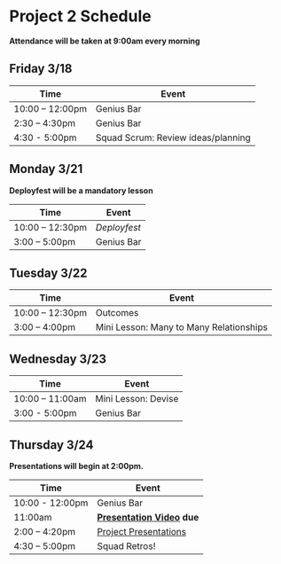 # Project 2 Schedule

**Attendance will be taken at 9:00am every morning**

## Friday 3/18

| Time | Event |
|------|-------|
|10:00 – 12:00pm | Genius Bar |
|2:30 – 4:30pm | Genius Bar |
|4:30 - 5:00pm | Squad Scrum: Review ideas/planning |

## Monday 3/21

**Deployfest will be a mandatory lesson**

| Time | Event |
|------|-------|
| 10:00 – 12:30pm | *Deployfest* |
| 3:00 – 5:00pm | Genius Bar |

## Tuesday 3/22

| Time | Event |
|------|-------|
| 10:00 – 12:30pm | Outcomes |
| 3:00 – 4:00pm | Mini Lesson: Many to Many Relationships |

## Wednesday 3/23

| Time | Event |
|------|-------|
|10:00 – 11:00am | Mini Lesson: Devise |
| 3:00 - 5:00pm | Genius Bar|

## Thursday 3/24

**Presentations will begin at 2:00pm.**

| Time | Event |
|------|-------|
| 10:00 - 12:00pm | Genius Bar |
| 11:00am | **[Presentation Video](./presentations.md) due** |
| 2:00 – 4:20pm  | [Project Presentations](./presentations.md)|
| 4:30 – 5:00pm | Squad Retros! |
